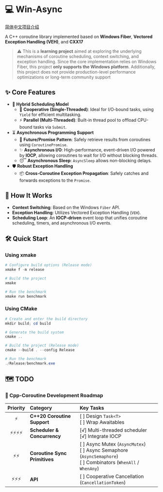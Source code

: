 # 💻 Win-Async

[简体中文项目介绍](README.zh-CN.md)

A C++ coroutine library implemented based on **Windows Fiber**, **Vectored Exception Handling (VEH)**, and **CXX17**

> ⚠️ This is a **learning project** aimed at exploring the underlying mechanisms of coroutine scheduling, context switching, and exception handling. Since the core implementation relies on Windows Fiber, this project **only supports the Windows platform**. Additionally, this project does not provide production-level performance optimizations or long-term community support

## ✨ Core Features

- 🚀 **Hybrid Scheduling Model**
  - 🤝 **Cooperative (Single-Threaded)**: Ideal for I/O-bound tasks, using `Yield` for efficient multitasking.
  - ⚡ **Parallel (Multi-Threaded)**: Built-in thread pool to offload CPU-bound tasks via `Submit`.
- ⏳ **Asynchronous Programming Support**
  - 🎁 **Future/Promise Pattern**: Safely retrieve results from coroutines using `CoroutinePromise`.
  - ✨ **Asynchronous I/O**: High-performance, event-driven I/O powered by **IOCP**, allowing coroutines to wait for I/O without blocking threads.
  - 😴 **Asynchronous Sleep**: `AsyncSleep` allows non-blocking delays.
- 🛡️ **Robust Exception Handling**
  - 📦 **Cross-Coroutine Exception Propagation**: Safely catches and forwards exceptions to the `Promise`.

## 🔧 How It Works

- **Context Switching**: Based on the Windows `Fiber` API.
- **Exception Handling**: Utilizes Vectored Exception Handling (`VEH`).
- **Scheduling Loop**: An **IOCP-driven** event loop that unifies coroutine scheduling, timers, and asynchronous I/O events.

## 🛠️ Quick Start

### Using xmake

```powershell
# Configure build options (Release mode)
xmake f -m release

# Build the project
xmake

# Run the benchmark
xmake run benchmark
```

### Using CMake

```powershell
# Create and enter the build directory
mkdir build; cd build

# Generate the build system
cmake ..

# Build the project (Release mode)
cmake --build . --config Release

# Run the benchmark
./Release/benchmark.exe
```

## 🗺️ TODO

### 🚀 Cpp-Coroutine Development Roadmap

| Priority | Category | Key Tasks |
| :---: | :--- | :--- |
| ⚡ | **C++20 Coroutine Support** | [ ] Design `Task<T>`<br>[ ] Wrap Awaitables |
| ⚡⚡⚡⚡ | **Scheduler & Concurrency** | [√] Multi-threaded scheduler<br>[√] Integrate IOCP |
| ⚡⚡ | **Coroutine Sync Primitives** | [ ] Async Mutex (`AsyncMutex`)<br>[ ] Async Semaphore (`AsyncSemaphore`)<br>[ ] Combinators (`WhenAll` / `WhenAny`) |
| ⚡⚡⚡ | **API** | [ ] Cooperative Cancellation (`CancellationToken`) |